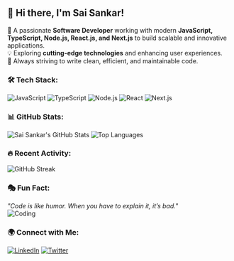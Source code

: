 ## 👋 Hi there, I'm Sai Sankar!  
🚀 A passionate **Software Developer** working with modern **JavaScript, TypeScript, Node.js, React.js, and Next.js** to build scalable and innovative applications.  
💡 Exploring **cutting-edge technologies** and enhancing user experiences.  
🎯 Always striving to write clean, efficient, and maintainable code.

### 🛠 Tech Stack:
![JavaScript](https://img.shields.io/badge/JavaScript-ES6+-yellow?style=for-the-badge&logo=javascript)
![TypeScript](https://img.shields.io/badge/TypeScript-blue?style=for-the-badge&logo=typescript)
![Node.js](https://img.shields.io/badge/Node.js-green?style=for-the-badge&logo=node.js)
![React](https://img.shields.io/badge/React-blue?style=for-the-badge&logo=react)
![Next.js](https://img.shields.io/badge/Next.js-black?style=for-the-badge&logo=next.js)

### 📊 GitHub Stats:
![Sai Sankar's GitHub Stats](https://github-readme-stats.vercel.app/api?username=your-github-username&show_icons=true&theme=radical)
![Top Languages](https://github-readme-stats.vercel.app/api/top-langs/?username=your-github-username&layout=compact&theme=radical)

### 🔥 Recent Activity:
![GitHub Streak](https://streak-stats.demolab.com/?user=your-github-username&theme=radical)

### 🎭 Fun Fact:  
_"Code is like humor. When you have to explain it, it’s bad."_  
![Coding](https://media.giphy.com/media/qgQUggAC3Pfv687qPC/giphy.gif)

### 🌍 Connect with Me:
[![LinkedIn](https://img.shields.io/badge/LinkedIn-blue?style=for-the-badge&logo=linkedin)](https://www.linkedin.com/in/your-profile/)
[![Twitter](https://img.shields.io/badge/Twitter-blue?style=for-the-badge&logo=twitter)](https://twitter.com/your-handle)

